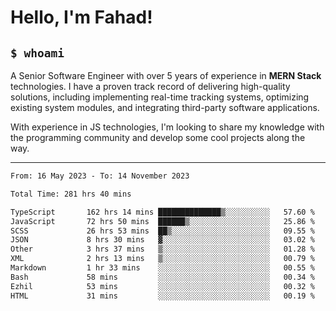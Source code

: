 <h1>Hello, I'm Fahad!</h1>

<h2><code>$ whoami</code></h2>

A Senior Software Engineer with over 5 years of experience in **MERN Stack** technologies. I have a proven track record of delivering high-quality solutions, including implementing real-time tracking systems, optimizing existing system modules, and integrating third-party software applications.

With experience in JS technologies, I'm looking to share my knowledge with the programming community and develop some cool projects along the way.

---

<!--START_SECTION:waka-->

```txt
From: 16 May 2023 - To: 14 November 2023

Total Time: 281 hrs 40 mins

TypeScript       162 hrs 14 mins ██████████████▒░░░░░░░░░░   57.60 %
JavaScript       72 hrs 50 mins  ██████▒░░░░░░░░░░░░░░░░░░   25.86 %
SCSS             26 hrs 53 mins  ██▒░░░░░░░░░░░░░░░░░░░░░░   09.55 %
JSON             8 hrs 30 mins   ▓░░░░░░░░░░░░░░░░░░░░░░░░   03.02 %
Other            3 hrs 37 mins   ▒░░░░░░░░░░░░░░░░░░░░░░░░   01.28 %
XML              2 hrs 13 mins   ▒░░░░░░░░░░░░░░░░░░░░░░░░   00.79 %
Markdown         1 hr 33 mins    ░░░░░░░░░░░░░░░░░░░░░░░░░   00.55 %
Bash             58 mins         ░░░░░░░░░░░░░░░░░░░░░░░░░   00.34 %
Ezhil            53 mins         ░░░░░░░░░░░░░░░░░░░░░░░░░   00.32 %
HTML             31 mins         ░░░░░░░░░░░░░░░░░░░░░░░░░   00.19 %
```

<!--END_SECTION:waka-->

<!--
**heyFahad/heyFahad** is a ✨ _special_ ✨ repository because its `README.md` (this file) appears on your GitHub profile.

Here are some ideas to get you started:

- 🔭 I’m currently working on ...
- 🌱 I’m currently learning ...
- 👯 I’m looking to collaborate on ...
- 🤔 I’m looking for help with ...
- 💬 Ask me about ...
- 📫 How to reach me: ...
- 😄 Pronouns: ...
- ⚡ Fun fact: ...
-->
